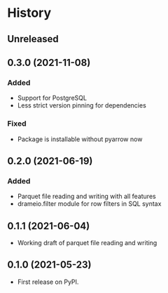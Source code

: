 # History

## Unreleased

## 0.3.0 (2021-11-08)
### Added
- Support for PostgreSQL
- Less strict version pinning for dependencies

### Fixed
- Package is installable without pyarrow now

## 0.2.0 (2021-06-19)

### Added
- Parquet file reading and writing with all features
- drameio.filter module for row filters in SQL syntax

## 0.1.1 (2021-06-04)

* Working draft of parquet file reading and writing

## 0.1.0 (2021-05-23)

* First release on PyPI.
